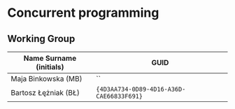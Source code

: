 # Concurrent programming

## Working Group

| Name Surname (initials) | GUID                                     |
| ----------------------- | ---------------------------------------- |
| Maja Binkowska (MB)     | `` |
| Bartosz Łężniak (BŁ)    | `{4D3AA734-0D89-4D16-A36D-CAE66833F691}` |
